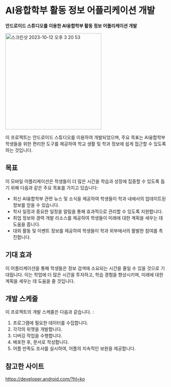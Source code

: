 # AI융합학부 활동 정보 어플리케이션 개발

**안드로이드 스튜디오를 이용한 AI융합학부 활동 정보 어플리케이션 개발**

<img width="300" alt="스크린샷 2023-10-12 오후 3 20 53" src="https://github.com/eraaster/eraaster/assets/77476964/e7d40538-6b05-431c-ab7f-5cfa2d5de3ae">

이 프로젝트는 안드로이드 스튜디오를 이용하여 개발되었으며, 주요 목표는 AI융합학부 학생들을 위한 편리한 도구를 제공하여 학교 생활 및 학과 정보에 쉽게 접근할 수 있도록 하는 것입니다.

## 목표

이 모바일 어플리케이션은 학생들이 더 많은 시간을 학습과 성장에 집중할 수 있도록 돕기 위해 다음과 같은 주요 목표를 가지고 있습니다:

- 최신 AI융합학부 관련 뉴스 및 소식을 제공하여 학생들이 학과 내에서의 업데이트된 정보를 얻을 수 있습니다.
- 학사 일정과 중요한 일정을 알림을 통해 효과적으로 관리할 수 있도록 지원합니다.
- 취업 정보와 경력 개발 리소스를 제공하여 학생들이 미래에 대한 계획을 세우는 데 도움을 줍니다.
- 대외 활동 및 이벤트 정보를 제공하여 학생들이 학과 외부에서의 활발한 참여를 촉진합니다.

## 기대 효과

이 어플리케이션을 통해 학생들은 정보 검색에 소요되는 시간을 줄일 수 있을 것으로 기대됩니다. 이는 학업에 더 많은 시간을 투자하고, 학습 경험을 향상시키며, 미래에 대한 계획을 세우는 데 도움을 줄 것입니다.

## 개발 스케줄

이 프로젝트의 개발 스케줄은 다음과 같습니다. :

1. 프로그램에 필요한 데이터를 수집합니다.
2. 각각의 위젯을 개발합니다.
3. 디버깅 작업을 수행합니다.
4. 배포한 후, 문서로 작성합니다.
5. 어플 만족도 조사를 실시하여, 어플의 지속적인 보완을 제공합니다.

## 참고한 사이트

https://developer.android.com/?hl=ko
